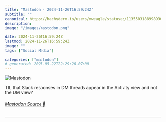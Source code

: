 ```yaml
---
title: "Mastodon - 2024-11-26T16:59:24Z"
subtitle: ""
canonical: https://hachyderm.io/users/mweagle/statuses/113550318899893019
description:
image: "/images/mastodon.png"

date: 2024-11-26T16:59:24Z
lastmod: 2024-11-26T16:59:24Z
image: ""
tags: ["Social Media"]

categories: ["mastodon"]
# generated: 2025-05-22T22:29:20-07:00
---
```

![Mastodon](/images/mastodon.png)

<p>TIL that Slack responses in DM threads appear in the Activity view and not the DM view?</p>


###### [Mastodon Source 🐘](https://hachyderm.io/@mweagle/113550318899893019)

___
